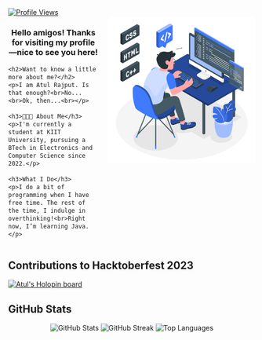<a href="https://visitcount.itsvg.in">
  <img src="https://visitcount.itsvg.in/api?id=eatulrajput&label=Profile%20Views&color=1&icon=0&pretty=false" alt="Profile Views">
</a>

<div style="display: flex; align-items: flex-start;">
  <div style="flex: 1;">
    <h3 style="text-align: center;">Hello amigos! Thanks for visiting my profile—nice to see you here!</h3>

    <h2>Want to know a little more about me?</h2>
    <p>I am Atul Rajput. Is that enough?<br>No...<br>Ok, then...<br></p>

    <h3>👨🏻‍💻 About Me</h3>
    <p>I'm currently a student at KIIT University, pursuing a BTech in Electronics and Computer Science since 2022.</p>

    <h3>What I Do</h3>
    <p>I do a bit of programming when I have free time. The rest of the time, I indulge in overthinking!<br>Right now, I’m learning Java.</p>
  </div>

  <img src="https://raw.githubusercontent.com/eatulrajput/eatulrajput/bd881368cfb536f8d2e7ead22a89490b282fa168/programming-animate.svg" style="min-width: 300px; max-width: 300px; width: 350px; margin-left: 20px;">
</div>

<h2>Contributions to Hacktoberfest 2023</h2>
<a href="https://holopin.io/@eatulrajput">
  <img src="https://holopin.me/eatulrajput" alt="Atul's Holopin board">
</a>

<h2>GitHub Stats</h2>
<div style="text-align: center;">
  <img src="https://github-readme-stats.vercel.app/api?username=eatulrajput&show_icons=true&theme=tokyonight" alt="GitHub Stats">
  <img src="https://github-readme-streak-stats.herokuapp.com/?user=eatulrajput&theme=tokyonight" alt="GitHub Streak">
  <img src="https://github-readme-stats.vercel.app/api/top-langs/?username=eatulrajput&layout=compact&theme=tokyonight" alt="Top Languages">
</div>

